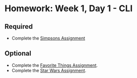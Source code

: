 # Homework: Week 1, Day 1 - CLI

## Required

- Complete the [Simpsons Assignment](Simpsons/README.md)

## Optional

- Complete the [Favorite Things Assignment](FavoriteThings/README.md). 
- Complete the [Star Wars Assignment](StarWars/README.md).